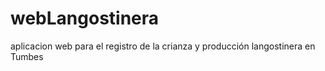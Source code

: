 # webLangostinera
aplicacion web para el registro de la crianza y producción langostinera en Tumbes
